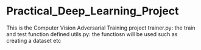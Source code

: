 # Practical_Deep_Learning_Project
This is the Computer Vision Adversarial Training project
trainer.py: the train and test function defined 
utils.py: the functiosn will be used such as creating a dataset etc 

